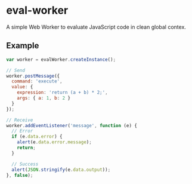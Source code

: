 # eval-worker
A simple Web Worker to evaluate JavaScript code in clean global contex.

## Example
```javascript
var worker = evalWorker.createInstance();

// Send
worker.postMessage({
  command: 'execute',
  value: {
    expression: 'return (a + b) * 2;',
    args: { a: 1, b: 2 }
  }
});

// Receive
worker.addEventListener('message', function (e) {
  // Error
  if (e.data.error) {
    alert(e.data.error.message);
    return;
  }

  // Success
  alert(JSON.stringify(e.data.output));
}, false);
```
